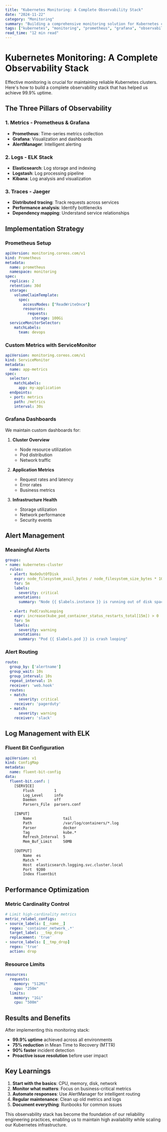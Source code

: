 ```yaml
---
title: "Kubernetes Monitoring: A Complete Observability Stack"
date: "2024-11-22"
category: "Monitoring"
summary: "Building a comprehensive monitoring solution for Kubernetes clusters using Prometheus, Grafana, and the ELK stack."
tags: ["kubernetes", "monitoring", "prometheus", "grafana", "observability"]
read_time: "12 min read"
---
```


# Kubernetes Monitoring: A Complete Observability Stack

Effective monitoring is crucial for maintaining reliable Kubernetes clusters. Here's how to build a complete observability stack that has helped us achieve 99.9% uptime.

## The Three Pillars of Observability

### 1. Metrics - Prometheus & Grafana
- **Prometheus**: Time-series metrics collection
- **Grafana**: Visualization and dashboards
- **AlertManager**: Intelligent alerting

### 2. Logs - ELK Stack
- **Elasticsearch**: Log storage and indexing
- **Logstash**: Log processing pipeline
- **Kibana**: Log analysis and visualization

### 3. Traces - Jaeger
- **Distributed tracing**: Track requests across services
- **Performance analysis**: Identify bottlenecks
- **Dependency mapping**: Understand service relationships

## Implementation Strategy

### Prometheus Setup

```yaml
apiVersion: monitoring.coreos.com/v1
kind: Prometheus
metadata:
  name: prometheus
  namespace: monitoring
spec:
  replicas: 2
  retention: 30d
  storage:
    volumeClaimTemplate:
      spec:
        accessModes: ["ReadWriteOnce"]
        resources:
          requests:
            storage: 100Gi
  serviceMonitorSelector:
    matchLabels:
      team: devops
```

### Custom Metrics with ServiceMonitor

```yaml
apiVersion: monitoring.coreos.com/v1
kind: ServiceMonitor
metadata:
  name: app-metrics
spec:
  selector:
    matchLabels:
      app: my-application
  endpoints:
  - port: metrics
    path: /metrics
    interval: 30s
```

### Grafana Dashboards

We maintain custom dashboards for:

1. **Cluster Overview**
   - Node resource utilization
   - Pod distribution
   - Network traffic

2. **Application Metrics**
   - Request rates and latency
   - Error rates
   - Business metrics

3. **Infrastructure Health**
   - Storage utilization
   - Network performance
   - Security events

## Alert Management

### Meaningful Alerts

```yaml
groups:
- name: kubernetes-cluster
  rules:
  - alert: NodeOutOfDisk
    expr: node_filesystem_avail_bytes / node_filesystem_size_bytes * 100 < 10
    for: 5m
    labels:
      severity: critical
    annotations:
      summary: "Node {{ $labels.instance }} is running out of disk space"
      
  - alert: PodCrashLooping
    expr: increase(kube_pod_container_status_restarts_total[15m]) > 0
    for: 5m
    labels:
      severity: warning
    annotations:
      summary: "Pod {{ $labels.pod }} is crash looping"
```

### Alert Routing

```yaml
route:
  group_by: ['alertname']
  group_wait: 10s
  group_interval: 10s
  repeat_interval: 1h
  receiver: 'web.hook'
  routes:
  - match:
      severity: critical
    receiver: 'pagerduty'
  - match:
      severity: warning
    receiver: 'slack'
```

## Log Management with ELK

### Fluent Bit Configuration

```yaml
apiVersion: v1
kind: ConfigMap
metadata:
  name: fluent-bit-config
data:
  fluent-bit.conf: |
    [SERVICE]
        Flush         1
        Log_Level     info
        Daemon        off
        Parsers_File  parsers.conf
    
    [INPUT]
        Name              tail
        Path              /var/log/containers/*.log
        Parser            docker
        Tag               kube.*
        Refresh_Interval  5
        Mem_Buf_Limit     50MB
    
    [OUTPUT]
        Name  es
        Match *
        Host  elasticsearch.logging.svc.cluster.local
        Port  9200
        Index fluentbit
```

## Performance Optimization

### Metric Cardinality Control

```yaml
# Limit high-cardinality metrics
metric_relabel_configs:
- source_labels: [__name__]
  regex: 'container_network_.*'
  target_label: __tmp_drop
  replacement: 'true'
- source_labels: [__tmp_drop]
  regex: 'true'
  action: drop
```

### Resource Limits

```yaml
resources:
  requests:
    memory: "512Mi"
    cpu: "250m"
  limits:
    memory: "1Gi"
    cpu: "500m"
```

## Results and Benefits

After implementing this monitoring stack:

- **99.9% uptime** achieved across all environments
- **75% reduction** in Mean Time to Recovery (MTTR)
- **90% faster** incident detection
- **Proactive issue resolution** before user impact

## Key Learnings

1. **Start with the basics**: CPU, memory, disk, network
2. **Monitor what matters**: Focus on business-critical metrics
3. **Automate responses**: Use AlertManager for intelligent routing
4. **Regular maintenance**: Clean up old metrics and logs
5. **Document everything**: Runbooks for common issues

This observability stack has become the foundation of our reliability engineering practices, enabling us to maintain high availability while scaling our Kubernetes infrastructure.
